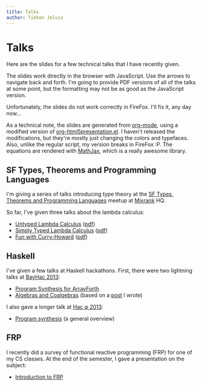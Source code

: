 ```yaml
---
title: Talks
author: Tikhon Jelvis
---
```


<div class="content">

# Talks

Here are the slides for a few technical talks that I have recently given.

The slides work directly in the browser with JavaScript. Use the arrows to navigate back and forth. I'm going to provide PDF versions of all of the talks at some point, but the formatting may not be as good as the JavaScript version.

Unfortunately, the slides do not work correctly in FireFox. I'll fix it, any day now...

As a technical note, the slides are generated from [org-mode](http://orgmode.org), using a modified version of  [org-html5presentation.el](https://gist.github.com/kinjo/509761). I haven't released the modifications, but they're mostly just changing the colors and typefaces. Also, unlike the regular script, my version breaks in FireFox :P. The equations are rendered with [MathJax](http://mathjax.org), which is a really awesome library. 

</div>
<div class="content">

## SF Types, Theorems and Programming Languages

I'm giving a series of talks introducing type theory at the [SF Types, Theorems and Programming Languages](http://www.meetup.com/SF-Types-Theorems-and-Programming-Languages/) meetup at [Mixrank](http://mixrank.com) HQ.

So far, I've given three talks about the lambda calculus:

  * [Untyped Lambda Calculus](untyped-lambda-calculus.html) ([pdf](untyped-lambda-calculus.pdf))
  * [Simply Typed Lambda Calculus](stlc.html) ([pdf](stlc.pdf))
  * [Fun with Curry-Howard](curry-howard.html) ([pdf](curry-howard.pdf))
  
## Haskell

I've given a few talks at Haskell hackathons. First, there were two lightning talks at [BayHac 2013](http://www.haskell.org/haskellwiki/BayHac2013):

  * [Program Synthesis for ArrayForth](af-slides.html)
  * [Algebras and Coalgebras](algebras.html) (based on a [post](http://stackoverflow.com/questions/16015020/what-does-coalgebra-mean-in-the-context-of-programming/16022059#16022059) I wrote)

I also gave a longer talk at [Hac φ 2013](http://www.haskell.org/haskellwiki/Hac_%CF%86):

  * [Program synthesis](synthesis-slides.html) (a general overview)

## FRP 

I recently did a survey of functional reactive programming (FRP) for one of my CS classes. At the end of the semester, I gave a presentation on the subject:

  * [Introduction to FRP](frp-slides.html)
  
</div>